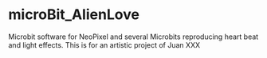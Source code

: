 # microBit_AlienLove
Microbit software for NeoPixel and several Microbits reproducing heart beat and light effects. This is for an artistic project of Juan XXX
